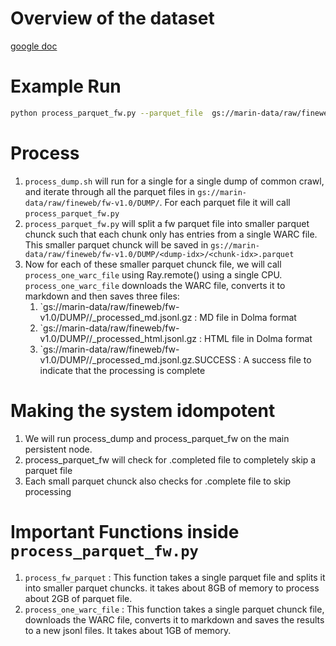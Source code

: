 # Overview of the dataset

[google doc](https://docs.google.com/document/d/1yVYnhswWnyBYzj-nz6Od-9b2OQogoVtstDRsC6L9vjk/edit?usp=sharing)

# Example Run

```bash
python process_parquet_fw.py --parquet_file  gs://marin-data/raw/fineweb/fw-v1.0/CC-MAIN-2024-10/
```
# Process
1. `process_dump.sh` will run for a single for a single dump of common crawl, and iterate through all the parquet files in 
`gs://marin-data/raw/fineweb/fw-v1.0/DUMP/`. For each parquet file it will call `process_parquet_fw.py`
2. `process_parquet_fw.py` will split a fw parquet file into smaller parquet chunck such that each chunk only has entries from a 
single WARC file. This smaller parquet chunck will be saved in `gs://marin-data/raw/fineweb/fw-v1.0/DUMP/<dump-idx>/<chunk-idx>.parquet`
4. Now for each of these smaller parquet chunck file, we will call `process_one_warc_file` using Ray.remote() using a single CPU. 
`process_one_warc_file` downloads the WARC file, converts it to markdown and then saves three files:
   1. `gs://marin-data/raw/fineweb/fw-v1.0/DUMP/<dump-idx>/<chunk-idx>_processed_md.jsonl.gz : MD file in Dolma format
   2. `gs://marin-data/raw/fineweb/fw-v1.0/DUMP/<dump-idx>/<chunk-idx>_processed_html.jsonl.gz : HTML file in Dolma format
   3. `gs://marin-data/raw/fineweb/fw-v1.0/DUMP/<dump-idx>/<chunk-idx>_processed_md.jsonl.gz.SUCCESS : A success file to indicate that the processing is complete
# Making the system idompotent
1. We will run process_dump and process_parquet_fw on the main persistent node.
2. process_parquet_fw will check for .completed file to completely skip a parquet file
3. Each small parquet chunck also checks for .complete file to skip processing

# Important Functions inside `process_parquet_fw.py`
1. `process_fw_parquet` :  This function takes a single parquet file and splits it into smaller parquet chuncks. it takes about 8GB of memory to process about 2GB of parquet file.
2. `process_one_warc_file` : This function takes a single parquet chunck file, downloads the WARC file, converts it to markdown and saves the results to a new jsonl files. It takes about 1GB of memory.